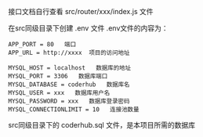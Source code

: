 接口文档自行查看 src/router/xxx/index.js 文件



在src同级目录下创建 .env 文件
.env文件的内容为：

    APP_PORT = 80   端口
    APP_URL = http://xxxx  项目的访问地址

    MYSQL_HOST = localhost   数据库的地址
    MYSQL_PORT = 3306   数据库端口
    MYSQL_DATABASE = coderhub   数据库名
    MYSQL_USER = xxx   数据库用户名
    MYSQL_PASSWORD = xxx   数据库登录密码
    MYSQL_CONNECTIONLIMIT = 10   连接池数量


src同级目录下的 coderhub.sql 文件，是本项目所需的数据库

